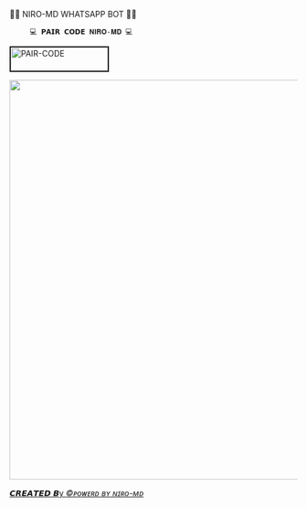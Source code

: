 👨‍💻 NIRO-MD WHATSAPP BOT  👨‍💻 


         💻 𝗣𝗔𝗜𝗥 𝗖𝗢𝗗𝗘 𝐍𝐈𝐑𝐎-𝐌𝐃 💻

<a href="https://pair-web-public.koyeb.app/"><img src="https://i.ibb.co/5BGSVZw/pair-code-btn-zusyco.png" alt="PAIR-CODE" border="2" width="170" height="41" ></a>

  <p align="center">
<a href="https://github.com/nirogfx01new/main">
    <img src="https://telegra.ph/file/c8858afdce80eeb01b47e.jpg"  width="700px">


  𝘾𝙍𝙀𝘼𝙏𝙀𝘿 𝘽y *©ᴘᴏᴡᴇʀᴅ ʙʏ ɴɪʀᴏ-ᴍᴅ*
